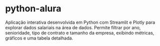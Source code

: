 # python-alura
Aplicação interativa desenvolvida em Python com Streamlit e Plotly para explorar dados salariais na área de dados. Permite filtrar por ano, senioridade, tipo de contrato e tamanho da empresa, exibindo métricas, gráficos e uma tabela detalhada.

